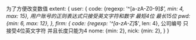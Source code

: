 为了方便改变数值
extent: {
	user: {
		code: {regexp: '^[a-zA-Z0-9]*$', min: 4, max: 15}, 用户账号的正则表达式只接受英文字符和数字 最短4位 最长15位
		pwd: {min: 6, max: 12},
	},
	firm: {
		code: {regexp: '^[a-zA-Z]*$', len: 4}, 公司编号 只接受4位英文字符 并且长度只能为4
		nome: {min: 2},
		nick: {min: 2},
	}
}

